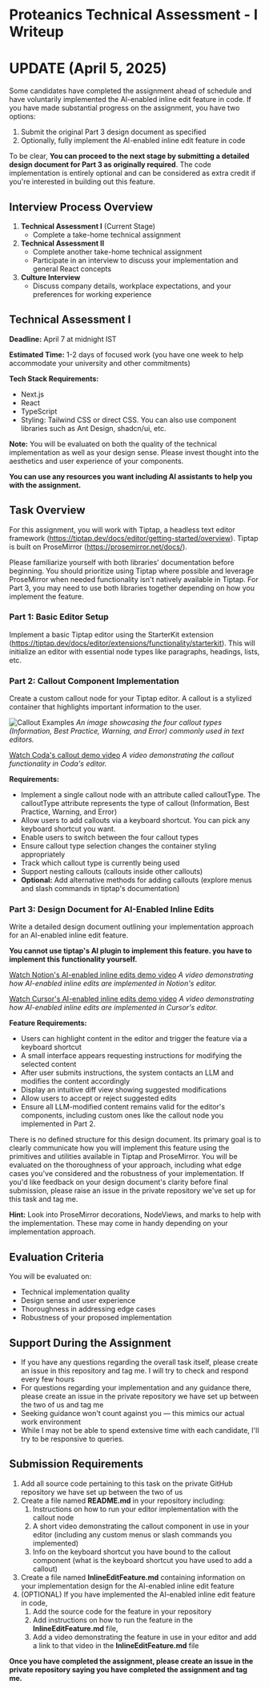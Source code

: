 # Proteanics Technical Assessment - I Writeup

# UPDATE (April 5, 2025)

Some candidates have completed the assignment ahead of schedule and have voluntarily implemented the AI-enabled inline edit feature in code. If you have made substantial progress on the assignment, you have two options:

1. Submit the original Part 3 design document as specified
2. Optionally, fully implement the AI-enabled inline edit feature in code

To be clear, **You can proceed to the next stage by submitting a detailed design document for Part 3 as originally required**. The code implementation is entirely optional and can be considered as extra credit if you're interested in building out this feature.

## Interview Process Overview

1. **Technical Assessment I** (Current Stage)
   - Complete a take-home technical assignment
2. **Technical Assessment II**
   - Complete another take-home technical assignment
   - Participate in an interview to discuss your implementation and general React concepts
3. **Culture Interview**
   - Discuss company details, workplace expectations, and your preferences for working experience

## Technical Assessment I

**Deadline:** April 7 at midnight IST

**Estimated Time:** 1-2 days of focused work (you have one week to help accommodate your university and other commitments)

**Tech Stack Requirements:**

- Next.js
- React
- TypeScript
- Styling: Tailwind CSS or direct CSS. You can also use component libraries such as Ant Design, shadcn/ui, etc.

**Note:** You will be evaluated on both the quality of the technical implementation as well as your design sense. Please invest thought into the aesthetics and user experience of your components.

**You can use any resources you want including AI assistants to help you with the assignment.**

## Task Overview

For this assignment, you will work with Tiptap, a headless text editor framework (https://tiptap.dev/docs/editor/getting-started/overview). Tiptap is built on ProseMirror (https://prosemirror.net/docs/).

Please familiarize yourself with both libraries' documentation before beginning. You should prioritize using Tiptap where possible and leverage ProseMirror when needed functionality isn't natively available in Tiptap. For Part 3, you may need to use both libraries together depending on how you implement the feature.

### Part 1: Basic Editor Setup

Implement a basic Tiptap editor using the StarterKit extension (https://tiptap.dev/docs/editor/extensions/functionality/starterkit). This will initialize an editor with essential node types like paragraphs, headings, lists, etc.

### Part 2: Callout Component Implementation

Create a custom callout node for your Tiptap editor. A callout is a stylized container that highlights important information to the user.

![Callout Examples](./assets/callout_examples.png)
_An image showcasing the four callout types (Information, Best Practice, Warning, and Error) commonly used in text editors._

[Watch Coda's callout demo video](./assets/coda_callout_recording.mp4)
_A video demonstrating the callout functionality in Coda's editor._

**Requirements:**

- Implement a single callout node with an attribute called calloutType. The calloutType attribute represents the type of callout (Information, Best Practice, Warning, and Error)
- Allow users to add callouts via a keyboard shortcut. You can pick any keyboard shortcut you want.
- Enable users to switch between the four callout types
- Ensure callout type selection changes the container styling appropriately
- Track which callout type is currently being used
- Support nesting callouts (callouts inside other callouts)
- **Optional:** Add alternative methods for adding callouts (explore menus and slash commands in tiptap's documentation)

### Part 3: Design Document for AI-Enabled Inline Edits

Write a detailed design document outlining your implementation approach for an AI-enabled inline edit feature.

**You cannot use tiptap's AI plugin to implement this feature. you have to implement this functionality yourself.**

[Watch Notion's AI-enabled inline edits demo video](./assets/notion_inline_edit_recording.mp4)
_A video demonstrating how AI-enabled inline edits are implemented in Notion's editor._

[Watch Cursor's AI-enabled inline edits demo video](./assets/cursor_inline_edit_recording.mp4)
_A video demonstrating how AI-enabled inline edits are implemented in Cursor's editor._

**Feature Requirements:**

- Users can highlight content in the editor and trigger the feature via a keyboard shortcut
- A small interface appears requesting instructions for modifying the selected content
- After user submits instructions, the system contacts an LLM and modifies the content accordingly
- Display an intuitive diff view showing suggested modifications
- Allow users to accept or reject suggested edits
- Ensure all LLM-modified content remains valid for the editor's components, including custom ones like the callout node
  you implemented in Part 2.

There is no defined structure for this design document. Its primary goal is to clearly communicate how you will implement this feature using the primitives and utilities available in Tiptap and ProseMirror. You will be evaluated on the thoroughness of your approach, including what edge cases you've considered and the robustness of your implementation.
If you'd like feedback on your design document's clarity before final submission, please raise an issue in the private repository we've set up for this task and tag me.

**Hint:** Look into ProseMirror decorations, NodeViews, and marks to help with the implementation. These may come in handy depending on your implementation approach.

## Evaluation Criteria

You will be evaluated on:

- Technical implementation quality
- Design sense and user experience
- Thoroughness in addressing edge cases
- Robustness of your proposed implementation

## Support During the Assignment

- If you have any questions regarding the overall task itself, please create an issue in this repository and tag me. I will try to check and respond every few hours
- For questions regarding your implementation and any guidance there, please create an issue in the private repository we have set up between the two of us and tag me
- Seeking guidance won't count against you — this mimics our actual work environment
- While I may not be able to spend extensive time with each candidate, I'll try to be responsive to queries.

## Submission Requirements

1. Add all source code pertaining to this task on the private GitHub repository we have set up between the two of us
2. Create a file named **README.md** in your repository including:
   1. Instructions on how to run your editor implementation with the callout node
   2. A short video demonstrating the callout component in use in your editor (including any custom menus or slash commands you implemented)
   3. Info on the keyboard shortcut you have bound to the callout component (what is the keyboard shortcut you have used to add a callout)
3. Create a file named **InlineEditFeature.md** containing information on your implementation design for the AI-enabled inline edit feature
4. (OPTIONAL) If you have implemented the AI-enabled inline edit feature in code,
   1. Add the source code for the feature in your repository
   2. Add instructions on how to run the feature in the **InlineEditFeature.md** file,
   3. Add a video demonstrating the feature in use in your editor and add a link to that video in the **InlineEditFeature.md** file

**Once you have completed the assignment, please create an issue in the private repository saying you have completed the assignment and tag me.**
